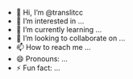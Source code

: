 - 👋 Hi, I’m @translitcc
- 👀 I’m interested in ...
- 🌱 I’m currently learning ...
- 💞️ I’m looking to collaborate on ...
- 📫 How to reach me ...
- 😄 Pronouns: ...
- ⚡ Fun fact: ...

<!---
translitcc/translitcc is a ✨ special ✨ repository because its `README.md` (this file) appears on your GitHub profile.
You can click the Preview link to take a look at your changes.
--->
